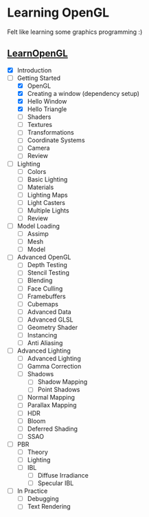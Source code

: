 # Learning OpenGL

Felt like learning some graphics programming :)

## [LearnOpenGL](https://learnopengl.com/)

- [x] Introduction
- [ ] Getting Started
  - [x] OpenGL
  - [x] Creating a window (dependency setup)
  - [x] Hello Window
  - [x] Hello Triangle
  - [ ] Shaders
  - [ ] Textures
  - [ ] Transformations
  - [ ] Coordinate Systems
  - [ ] Camera
  - [ ] Review
- [ ] Lighting
  - [ ] Colors
  - [ ] Basic Lighting
  - [ ] Materials
  - [ ] Lighting Maps
  - [ ] Light Casters
  - [ ] Multiple Lights
  - [ ] Review
- [ ] Model Loading
  - [ ] Assimp
  - [ ] Mesh
  - [ ] Model
- [ ] Advanced OpenGL
  - [ ] Depth Testing
  - [ ] Stencil Testing
  - [ ] Blending
  - [ ] Face Culling
  - [ ] Framebuffers
  - [ ] Cubemaps
  - [ ] Advanced Data
  - [ ] Advanced GLSL
  - [ ] Geometry Shader
  - [ ] Instancing
  - [ ] Anti Aliasing
- [ ] Advanced Lighting
  - [ ] Advanced Lighting
  - [ ] Gamma Correction
  - [ ] Shadows
    - [ ] Shadow Mapping
    - [ ] Point Shadows
  - [ ] Normal Mapping
  - [ ] Parallax Mapping
  - [ ] HDR
  - [ ] Bloom
  - [ ] Deferred Shading
  - [ ] SSAO
- [ ] PBR
  - [ ] Theory
  - [ ] Lighting
  - [ ] IBL
    - [ ] Diffuse Irradiance
    - [ ] Specular IBL
- [ ] In Practice
  - [ ] Debugging
  - [ ] Text Rendering
